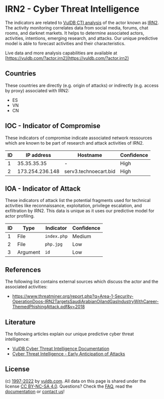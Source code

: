 # IRN2 - Cyber Threat Intelligence

The indicators are related to [VulDB CTI analysis](https://vuldb.com/?kb.cti) of the actor known as [IRN2](https://vuldb.com/?actor.irn2). The activity monitoring correlates data from social media, forums, chat rooms, and darknet markets. It helps to determine associated actors, activities, intentions, emerging research, and attacks. Our unique predictive model is able to forecast activities and their characteristics.

Live data and more analysis capabilities are available at [https://vuldb.com/?actor.irn2](https://vuldb.com/?actor.irn2)

## Countries

These countries are directly (e.g. origin of attacks) or indirectly (e.g. access by proxy) associated with IRN2:

* ES
* VN
* CN

## IOC - Indicator of Compromise

These indicators of compromise indicate associated network ressources which are known to be part of research and attack activities of IRN2.

ID | IP address | Hostname | Confidence
-- | ---------- | -------- | ----------
1 | 35.35.35.35 | - | High
2 | 173.254.236.148 | serv3.technoecart.bid | High

## IOA - Indicator of Attack

These indicators of attack list the potential fragments used for technical activities like reconnaissance, exploitation, privilege escalation, and exfiltration by IRN2. This data is unique as it uses our predictive model for actor profiling.

ID | Type | Indicator | Confidence
-- | ---- | --------- | ----------
1 | File | `index.php` | Medium
2 | File | `php.jpg` | Low
3 | Argument | `id` | Low

## References

The following list contains external sources which discuss the actor and the associated activities:

* https://www.threatminer.org/report.php?q=Area-1-Security-OperationDoos-IRN2TargetsSaudiArabianOilandGasIndustryWithCareer-ThemedPhishingAttack.pdf&y=2018

## Literature

The following articles explain our unique predictive cyber threat intelligence:

* [VulDB Cyber Threat Intelligence Documentation](https://vuldb.com/?kb.cti)
* [Cyber Threat Intelligence - Early Anticipation of Attacks](https://www.scip.ch/en/?labs.20201022)

## License

(c) [1997-2022](https://vuldb.com/?kb.changelog) by [vuldb.com](https://vuldb.com/?kb.about). All data on this page is shared under the license [CC BY-NC-SA 4.0](https://creativecommons.org/licenses/by-nc-sa/4.0/). Questions? Check the [FAQ](https://vuldb.com/?kb.faq), read the [documentation](https://vuldb.com/?kb) or [contact us](https://vuldb.com/?contact)!
